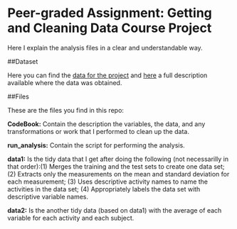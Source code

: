 # Peer-graded Assignment: Getting and Cleaning Data Course Project

Here I explain the analysis files in a clear and understandable way.

##Dataset

Here you can find the [data for the project](https://d396qusza40orc.cloudfront.net/getdata%2Fprojectfiles%2FUCI%20HAR%20Dataset.zip) and [here](http://archive.ics.uci.edu/ml/datasets/Human+Activity+Recognition+Using+Smartphones ) a full description available where the data was obtained.

##Files

These are the files you find in this repo:

  **CodeBook:** Contain the description the variables, the data, and any transformations or work that I performed to clean up the data.

  **run_analysis:** Contain the script for performing the analysis.

  **data1:** Is the tidy data that I get after doing the following (not necessarilly in that order):(1) Merges the training and the test sets to create one data set; (2) Extracts only the measurements on the mean and standard deviation for each measurement; (3) Uses descriptive activity names to name the activities in the data set; (4) Appropriately labels the data set with descriptive variable names. 

  **data2:** Is the another tidy data (based on data1) with the average of each variable for each activity and each subject.